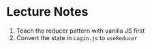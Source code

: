 # Lecture Notes

1. Teach the reducer pattern with vanilla JS first
2. Convert the state in `Login.js` to `useReducer`
